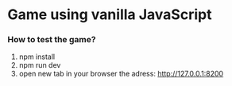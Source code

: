 # Game using vanilla JavaScript

### How to test the game?

1. npm install
2. npm run dev
3. open new tab in your browser the adress: http://127.0.0.1:8200